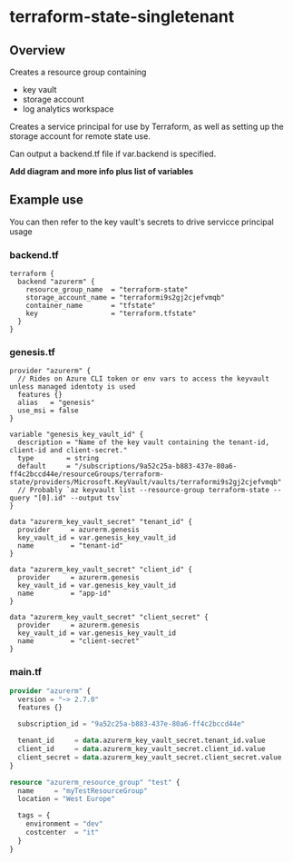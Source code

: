 # terraform-state-singletenant

## Overview

Creates a resource group containing

* key vault
* storage account
* log analytics workspace

Creates a service principal for use by Terraform, as well as setting up the storage account for remote state use.

Can output a backend.tf file if var.backend is specified.

**Add diagram and more info plus list of variables**

## Example use

You can then refer to the key vault's secrets to drive servicce principal usage

### backend.tf

```hcl
terraform {
  backend "azurerm" {
    resource_group_name  = "terraform-state"
    storage_account_name = "terraformi9s2gj2cjefvmqb"
    container_name       = "tfstate"
    key                  = "terraform.tfstate"
  }
}
```

### genesis.tf

```hcl
provider "azurerm" {
  // Rides on Azure CLI token or env vars to access the keyvault unless managed identoty is used
  features {}
  alias   = "genesis"
  use_msi = false
}

variable "genesis_key_vault_id" {
  description = "Name of the key vault containing the tenant-id, client-id and client-secret."
  type        = string
  default     = "/subscriptions/9a52c25a-b883-437e-80a6-ff4c2bccd44e/resourceGroups/terraform-state/providers/Microsoft.KeyVault/vaults/terraformi9s2gj2cjefvmqb"
  // Probably `az keyvault list --resource-group terraform-state --query "[0].id" --output tsv`
}

data "azurerm_key_vault_secret" "tenant_id" {
  provider     = azurerm.genesis
  key_vault_id = var.genesis_key_vault_id
  name         = "tenant-id"
}

data "azurerm_key_vault_secret" "client_id" {
  provider     = azurerm.genesis
  key_vault_id = var.genesis_key_vault_id
  name         = "app-id"
}

data "azurerm_key_vault_secret" "client_secret" {
  provider     = azurerm.genesis
  key_vault_id = var.genesis_key_vault_id
  name         = "client-secret"
}
```

### main.tf

```terraform
provider "azurerm" {
  version = "~> 2.7.0"
  features {}

  subscription_id = "9a52c25a-b883-437e-80a6-ff4c2bccd44e"

  tenant_id     = data.azurerm_key_vault_secret.tenant_id.value
  client_id     = data.azurerm_key_vault_secret.client_id.value
  client_secret = data.azurerm_key_vault_secret.client_secret.value
}

resource "azurerm_resource_group" "test" {
  name     = "myTestResourceGroup"
  location = "West Europe"

  tags = {
    environment = "dev"
    costcenter  = "it"
  }
}
```
